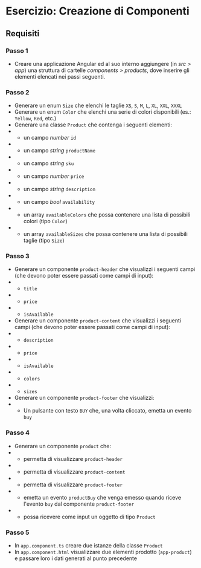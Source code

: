 # Esercizio: Creazione di Componenti

## Requisiti

### Passo 1
* Creare una applicazione Angular ed al suo interno aggiungere (in _src > app_) una struttura di cartelle _components > products_, dove inserire gli elementi elencati nei passi seguenti.

### Passo 2

* Generare un enum `Size` che elenchi le taglie `XS`, `S`, `M`, `L`, `XL`, `XXL`, `XXXL`
* Generare un enum `Color` che elenchi una serie di colori disponibili (es.: `Yellow`, `Red`, etc.)
* Generare una classe `Product` che contenga i seguenti elementi:
* * un campo _number_ `id`
* * un campo _string_ `productName`
* * un campo _string_ `sku`
* * un campo _number_ `price`
* * un campo _string_ `description`
* * un campo _bool_ `availability`
* * un array `availableColors` che possa contenere una lista di possibili colori (tipo `Color`) 
* * un array `availableSizes` che possa contenere una lista di possibili taglie (tipo `Size`) 

### Passo 3

* Generare un componente `product-header` che visualizzi i seguenti campi (che devono poter essere passati come campi di input):
* * `title`
* * `price`
* * `isAvailable`
* Generare un componente `product-content` che visualizzi i seguenti campi (che devono poter essere passati come campi di input):
* * `description`
* * `price`
* * `isAvailable`
* * `colors`
* * `sizes`
* Generare un componente `product-footer` che visualizzi:
* * Un pulsante con testo `BUY` che, una volta cliccato, emetta un evento `buy`

### Passo 4

* Generare un componente `product` che:
* * permetta di visualizzare `product-header`
* * permetta di visualizzare `product-content`
* * permetta di visualizzare `product-footer`
* * emetta un evento `productBuy` che venga emesso quando riceve l'evento `buy` dal componente `product-footer`
* * possa ricevere come input un oggetto di tipo `Product`

### Passo 5

* In `app.component.ts` creare due istanze della classe `Product`
* In `app.component.html` visualizzare due elementi prodotto (`app-product`) e passare loro i dati generati al punto precedente 
